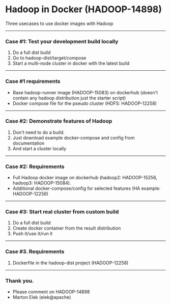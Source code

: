 # Hadoop in Docker (HADOOP-14898) 

Three usecases to use docker images with Hadoop 

---

### Case #1: Test your development build locally

 1. Do a full dist build
 2. Go to hadoop-dist/target/compose
 3. Start a multi-node cluster in docker with the latest build

---

### Case #1 requirements

 - Base hadoop-runner image (HADOOP-15083) on dockerhub (doesn't contain any hadoop distribution just the starter script)
 - Docker compose file for the pseudo cluster (HDFS: HADOOP-12258)

---

### Case #2: Demonstrate features of Hadoop

 1. Don't need to do a build. 
 2. Just download example docker-compose and config from documentation
 3. And start a cluster locally

---

### Case #2: Requirements

 - Full Hadoop docker image on dockerhub (hadoop2: HADOOP-15256, hadoop3: HADOOP-15084). 
 - Additional docker-compose/config for selected features (HA example: HADOOP-12258)

---

### Case #3: Start real cluster from custom build 

 1. Do a full dist build
 2. Create docker container from the result distribution 
 3. Push it/use it/run it
 
---

### Case #3. Requirements

 1. Dockerfile in the hadoop-dist project (HADOOP-12258)

---

### Thank you.

 - Please comment on HADOOP-14898
 - Marton Elek (elek@apache)

